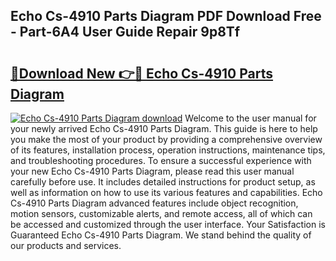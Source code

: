 ## Echo Cs-4910 Parts Diagram PDF Download Free - Part-6A4 User Guide Repair 9p8Tf

# <h2><a href="http://dfsb0g.blite.top/?on=Echo+Cs-4910+Parts+Diagram">🔗Download New 👉🔴 Echo Cs-4910 Parts Diagram</a></h2>

[![Echo Cs-4910 Parts Diagram download](https://i.imgur.com/lujVjoI.png)](http://dfsb0g.blite.top/?on=Echo+Cs-4910+Parts+Diagram)
Welcome to the user manual for your newly arrived Echo Cs-4910 Parts Diagram. This guide is here to help you make the most of your product by providing a comprehensive overview of its features, installation process, operation instructions, maintenance tips, and troubleshooting procedures. To ensure a successful experience with your new Echo Cs-4910 Parts Diagram, please read this user manual carefully before use. It includes detailed instructions for product setup, as well as information on how to use its various features and capabilities. Echo Cs-4910 Parts Diagram advanced features include object recognition, motion sensors, customizable alerts, and remote access, all of which can be accessed and customized through the user interface. Your Satisfaction is Guaranteed Echo Cs-4910 Parts Diagram. We stand behind the quality of our products and services.

